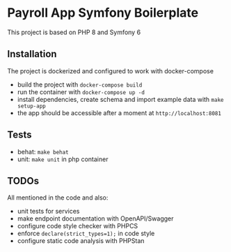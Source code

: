 # Payroll App Symfony Boilerplate

This project is based on PHP 8 and Symfony 6

## Installation

The project is dockerized and configured to work with docker-compose

- build the project with `docker-compose build`
- run the container with `docker-compose up -d`
- install dependencies, create schema and import example data with `make setup-app`
- the app should be accessible after a moment at `http://localhost:8081`

## Tests
- behat: `make behat`
- unit: `make unit` in php container

## TODOs

All mentioned in the code and also:

- unit tests for services
- make endpoint documentation with OpenAPI/Swagger
- configure code style checker with PHPCS
- enforce `declare(strict_types=1);` in code style
- configure static code analysis with PHPStan
